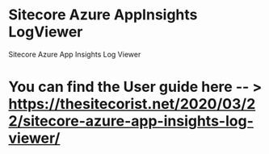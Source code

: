 # Sitecore Azure AppInsights LogViewer
Sitecore Azure App Insights Log Viewer

# You can find the User guide here  -- > https://thesitecorist.net/2020/03/22/sitecore-azure-app-insights-log-viewer/
